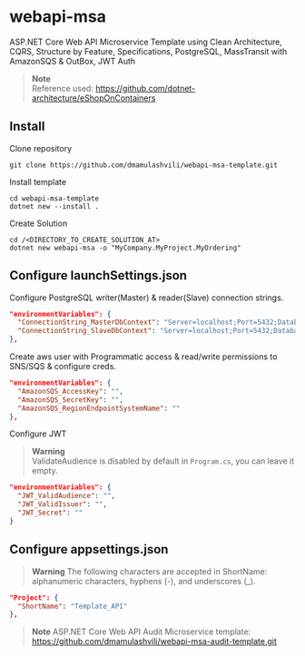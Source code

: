 # webapi-msa

ASP.NET Core Web API Microservice Template using Clean Architecture, CQRS, Structure by Feature, Specifications,
PostgreSQL, MassTransit with AmazonSQS & OutBox, JWT Auth
> **Note**  
> Reference used: <https://github.com/dotnet-architecture/eShopOnContainers>

## Install

Clone repository

```console
git clone https://github.com/dmamulashvili/webapi-msa-template.git
```

Install template

```console
cd webapi-msa-template
dotnet new --install .
```

Create Solution

```console
cd /<DIRECTORY_TO_CREATE_SOLUTION_AT>
dotnet new webapi-msa -o "MyCompany.MyProject.MyOrdering"
```

## Configure launchSettings.json

Configure PostgreSQL writer(Master) & reader(Slave) connection strings.

```json
"environmentVariables": {
  "ConnectionString_MasterDbContext": "Server=localhost;Port=5432;Database=MyCompany.MyProject.MyOrderingDb;User Id=postgres;password=postgres",
  "ConnectionString_SlaveDbContext": "Server=localhost;Port=5432;Database=MyCompany.MyProject.MyOrderingDb;User Id=postgres;password=postgres;"
},
```

Create aws user with Programmatic access & read/write permissions to SNS/SQS & configure creds.

```json
"environmentVariables": {
  "AmazonSQS_AccessKey": "",
  "AmazonSQS_SecretKey": "",
  "AmazonSQS_RegionEndpointSystemName": ""
},
```

Configure JWT
> **Warning**  
> ValidateAudience is disabled by default in `Program.cs`, you can leave it empty.

```json
"environmentVariables": {
  "JWT_ValidAudience": "",
  "JWT_ValidIssuer": "",
  "JWT_Secret": ""
}
```

## Configure appsettings.json
> **Warning**
> The following characters are accepted in ShortName: alphanumeric characters, hyphens (-), and underscores (_).

```json
"Project": {
  "ShortName": "Template_API"
},
```

> **Note**
> ASP.NET Core Web API Audit Microservice template: <https://github.com/dmamulashvili/webapi-msa-audit-template.git>
